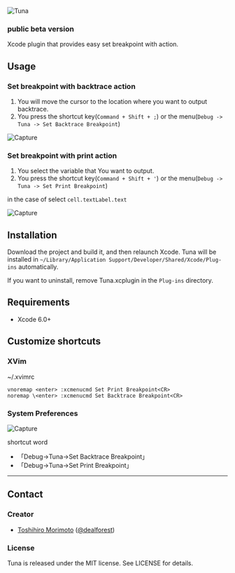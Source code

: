 ![Tuna](https://raw.githubusercontent.com/dealforest/Tuna/master/images/tuna.png)

### public beta version

Xcode plugin that provides easy set breakpoint with action.


## Usage

### Set breakpoint with backtrace action
1. You will move the cursor to the location where you want to output backtrace.
2. You press the shortcut key(`Command + Shift + ;`) or the menu(`Debug -> Tuna -> Set Backtrace Breakpoint`)

![Capture](https://raw.githubusercontent.com/dealforest/Tuna/master/images/capture_backtrace.png)

### Set breakpoint with print action
1. You select the variable that You want to output.
2. You press the shortcut key(`Command + Shift + '`) or the menu(`Debug -> Tuna -> Set Print Breakpoint`)

in the case of select `cell.textLabel.text`

![Capture](https://raw.githubusercontent.com/dealforest/Tuna/master/images/capture_print.png)

## Installation
Download the project and build it, and then relaunch Xcode.
Tuna will be installed in `~/Library/Application Support/Developer/Shared/Xcode/Plug-ins` automatically.

If you want to uninstall, remove Tuna.xcplugin in the `Plug-ins` directory.

## Requirements

* Xcode 6.0+ 

## Customize shortcuts

### XVim
~/.xvimrc
```
vnoremap <enter> :xcmenucmd Set Print Breakpoint<CR>
noremap \<enter> :xcmenucmd Set Backtrace Breakpoint<CR>
```

### System Preferences
![Capture](https://raw.githubusercontent.com/dealforest/Tuna/master/images/settings.png)

shortcut word
* 「Debug->Tuna->Set Backtrace Breakpoint」
* 「Debug->Tuna->Set Print Breakpoint」

---

## Contact

### Creator

- [Toshihiro Morimoto](http://github.com/dealforest) ([@dealforest](https://twitter.com/dealforest))

### License

Tuna is released under the MIT license. See LICENSE for details.
